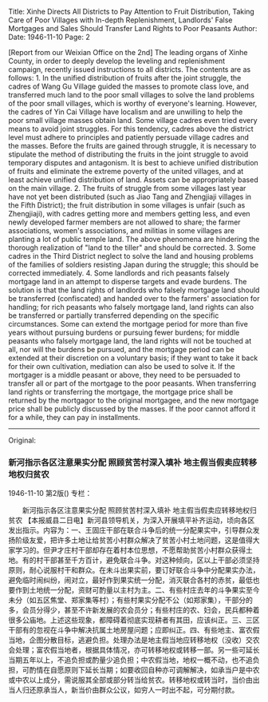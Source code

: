 Title: Xinhe Directs All Districts to Pay Attention to Fruit Distribution, Taking Care of Poor Villages with In-depth Replenishment, Landlords' False Mortgages and Sales Should Transfer Land Rights to Poor Peasants
Author:
Date: 1946-11-10
Page: 2

[Report from our Weixian Office on the 2nd] The leading organs of Xinhe County, in order to deeply develop the leveling and replenishment campaign, recently issued instructions to all districts. The contents are as follows: 1. In the unified distribution of fruits after the joint struggle, the cadres of Wang Gu Village guided the masses to promote class love, and transferred much land to the poor small villages to solve the land problems of the poor small villages, which is worthy of everyone's learning. However, the cadres of Yin Cai Village have localism and are unwilling to help the poor small village masses obtain land. Some village cadres even tried every means to avoid joint struggles. For this tendency, cadres above the district level must adhere to principles and patiently persuade village cadres and the masses. Before the fruits are gained through struggle, it is necessary to stipulate the method of distributing the fruits in the joint struggle to avoid temporary disputes and antagonism. It is best to achieve unified distribution of fruits and eliminate the extreme poverty of the united villages, and at least achieve unified distribution of land. Assets can be appropriately based on the main village. 2. The fruits of struggle from some villages last year have not yet been distributed (such as Jiao Tang and Zhengjiaji villages in the Fifth District); the fruit distribution in some villages is unfair (such as Zhengjiaji), with cadres getting more and members getting less, and even newly developed farmer members are not allowed to share; the farmer associations, women's associations, and militias in some villages are planting a lot of public temple land. The above phenomena are hindering the thorough realization of "land to the tiller" and should be corrected. 3. Some cadres in the Third District neglect to solve the land and housing problems of the families of soldiers resisting Japan during the struggle; this should be corrected immediately. 4. Some landlords and rich peasants falsely mortgage land in an attempt to disperse targets and evade burdens. The solution is that the land rights of landlords who falsely mortgage land should be transferred (confiscated) and handed over to the farmers' association for handling; for rich peasants who falsely mortgage land, land rights can also be transferred or partially transferred depending on the specific circumstances. Some can extend the mortgage period for more than five years without pursuing burdens or pursuing fewer burdens; for middle peasants who falsely mortgage land, the land rights will not be touched at all, nor will the burdens be pursued, and the mortgage period can be extended at their discretion on a voluntary basis; if they want to take it back for their own cultivation, mediation can also be used to solve it. If the mortgager is a middle peasant or above, they need to be persuaded to transfer all or part of the mortgage to the poor peasants. When transferring land rights or transferring the mortgage, the mortgage price shall be returned by the mortgagor to the original mortgagee, and the new mortgage price shall be publicly discussed by the masses. If the poor cannot afford it for a while, they can pay in installments.



<hr /> 

Original: 


### 新河指示各区注意果实分配  照顾贫苦村深入填补  地主假当假卖应转移地权归贫农

1946-11-10
第2版()
专栏：

　　新河指示各区注意果实分配
    照顾贫苦村深入填补
    地主假当假卖应转移地权归贫农
    【本报威县二日电】新河县领导机关，为深入开展填平补齐运动，顷向各区发出指示。内容为：一、王固庄干部在联合斗争后的统一分配果实中，引导群众发扬阶级友爱，把许多土地让给贫苦小村群众解决了贫苦小村土地问题，这是值得大家学习的。但尹才庄村干部却存在着村本位思想，不愿帮助贫苦小村群众获得土地。有的村干部甚至千方百计，避免联合斗争。对这种倾向，区以上干部必须坚持原则，耐心说服村干和群众。在未斗出果实前，要订好联合斗争中分配果实办法，避免临时闹纠纷，闹对立，最好作到果实统一分配，消灭联合各村的赤贫，最低也要作到土地统一分配，资财可酌量以主村为主。二、有些村庄去年的斗争果实至今未分（如五区焦堂、郑家集等村）；有些村果实分配不公（如郑家集），干部分的多，会员分得少，甚至不许新发展的农会员分；有些村庄的农、妇会，民兵都种着很多公庙地。上述这些现象，都障碍着彻底实现耕者有其田，应该纠正。三、三区干部有的忽视在斗争中解决抗属土地房屋问题；应即纠正。四、有些地主、富农假当地，企图分散目标，逃避负担。处理办法是地主假当地应转移地权（没收）交农会处理；富农假当地者，根据具体情况，亦可转移地权或转移一部。另一些可延长当期五年以上，不追负担或酌量少追负担；中农假当地，地权一概不动，也不追负担，可酌情在自愿原则下延长当期；如要收回自种亦可调解解决，如承当户是中农或中农以上成分，需说服其全部或部分转当给贫农。转移地权或转当时，当价由出当人归还原承当人，新当价由群众公议，如穷人一时出不起，可分期付款。
